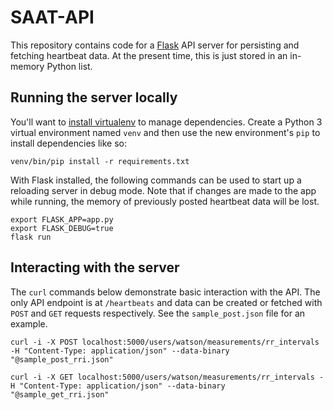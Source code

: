 # SAAT-API

This repository contains code for a [Flask](http://flask.pocoo.org/docs/0.11/) API server for persisting and fetching heartbeat data. At the present time, this is just stored in an in-memory Python list.

## Running the server locally

You'll want to [install virtualenv](http://docs.python-guide.org/en/latest/dev/virtualenvs/) to manage dependencies. Create a Python 3 virtual environment named `venv` and then use the new environment's `pip` to install dependencies like so:

    venv/bin/pip install -r requirements.txt
    
With Flask installed, the following commands can be used to start up a reloading server in debug mode. Note that if changes are made to the app while running, the memory of previously posted heartbeat data will be lost.

    export FLASK_APP=app.py
    export FLASK_DEBUG=true
    flask run

## Interacting with the server

The `curl` commands below demonstrate basic interaction with the API. The only API endpoint is at `/heartbeats` and data can be created or fetched with `POST` and `GET` requests respectively. See the `sample_post.json` file for an example.

	curl -i -X POST localhost:5000/users/watson/measurements/rr_intervals -H "Content-Type: application/json" --data-binary "@sample_post_rri.json"

	curl -i -X GET localhost:5000/users/watson/measurements/rr_intervals -H "Content-Type: application/json" --data-binary "@sample_get_rri.json"
